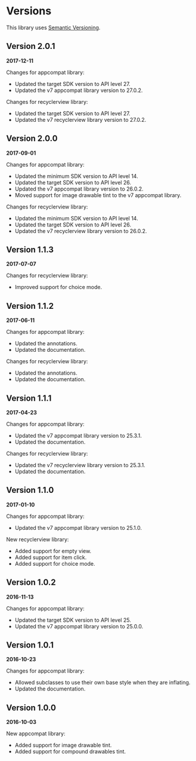 Versions
========

This library uses [Semantic Versioning](http://semver.org).

Version 2.0.1
-------------

**2017-12-11**

Changes for appcompat library:
- Updated the target SDK version to API level 27.
- Updated the v7 appcompat library version to 27.0.2.

Changes for recyclerview library:
- Updated the target SDK version to API level 27.
- Updated the v7 recyclerview library version to 27.0.2.

Version 2.0.0
-------------

**2017-09-01**

Changes for appcompat library:
- Updated the minimum SDK version to API level 14.
- Updated the target SDK version to API level 26.
- Updated the v7 appcompat library version to 26.0.2.
- Moved support for image drawable tint to the v7 appcompat library.

Changes for recyclerview library:
- Updated the minimum SDK version to API level 14.
- Updated the target SDK version to API level 26.
- Updated the v7 recyclerview library version to 26.0.2.

Version 1.1.3
-------------

**2017-07-07**

Changes for recyclerview library:
- Improved support for choice mode.

Version 1.1.2
-------------

**2017-06-11**

Changes for appcompat library:
- Updated the annotations.
- Updated the documentation.

Changes for recyclerview library:
- Updated the annotations.
- Updated the documentation.

Version 1.1.1
-------------

**2017-04-23**

Changes for appcompat library:
- Updated the v7 appcompat library version to 25.3.1.
- Updated the documentation.

Changes for recyclerview library:
- Updated the v7 recyclerview library version to 25.3.1.
- Updated the documentation.

Version 1.1.0
-------------

**2017-01-10**

Changes for appcompat library:
- Updated the v7 appcompat library version to 25.1.0.

New recyclerview library:
- Added support for empty view.
- Added support for item click.
- Added support for choice mode.

Version 1.0.2
-------------

**2016-11-13**

Changes for appcompat library:
- Updated the target SDK version to API level 25.
- Updated the v7 appcompat library version to 25.0.0.

Version 1.0.1
-------------

**2016-10-23**

Changes for appcompat library:
- Allowed subclasses to use their own base style when they are inflating.
- Updated the documentation.

Version 1.0.0
-------------

**2016-10-03**

New appcompat library:
- Added support for image drawable tint.
- Added support for compound drawables tint.
